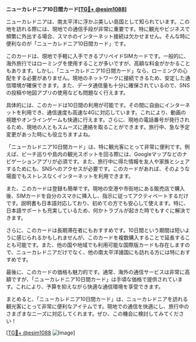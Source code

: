 **ニューカレドニア10日間カード[[TG💪+ @esim1088](https://t.me/s/esim1088)]**

ニューカレドニアは、南太平洋に浮かぶ美しい島国として知られています。この地を訪れる際には、現地での通信手段が非常に重要です。特に観光やビジネスで頻繁に外出する場合、スマホのインターネット接続は欠かせません。そんな時に便利なのが「ニューカレドニア10日間カード」です。

このカードは、現地で手軽に入手できるプリペイドSIMカードです。一般的に、海外旅行ではローミングを使用することが多いですが、高額な料金がかかることもあります。しかし、「ニューカレドニア10日間カード」なら、ローミングの心配をする必要がありません。現地のネットワークに接続できるため、安定した通信環境が確保できます。また、データ通信量も十分に確保されているので、SNSの投稿や地図アプリの使用なども問題なく行えます。

具体的には、このカードは10日間の利用が可能です。その間に自由にインターネットを利用でき、通信速度も高速な4Gに対応しています。これにより、動画の視聴やオンラインゲームも快適に行えます。さらに、現地の電話番号が発行されるため、現地の人ともスムーズに連絡を取ることができます。旅行中、急な予定変更があった時にも役立ちますよね。

「ニューカレドニア10日間カード」は、特に観光客にとって非常に便利です。例えば、ビーチ巡りや島内の観光スポットを回る際には、Googleマップなどのナビゲーションアプリが必須です。また、旅行中に得た情報を友人や家族とシェアするためにも、SNSへのアクセスが必要です。このカードがあれば、そのような場面でもストレスなくインターネットを利用できます。

また、このカードは登録も簡単です。現地の空港や市街地にある販売店で購入後、SIMカードを自分のスマホに挿入し、指示に従ってアクティベートするだけです。説明書も日本語対応しており、初めての方でも安心して使えます。特に、日本語サポートも充実しているため、何かトラブルが起きた時でもすぐに解決できます。

さらに、このカードは長期滞在者にもおすすめです。10日間という期間は短いように感じられるかもしれませんが、このカードを複数購入することで延長することも可能です。また、他の国や地域でも利用可能な国際版カードも存在しますので、ニューカレドニアだけでなく、他の南太平洋諸国にも訪れる方には特におすすめです。

最後に、このカードの価格も魅力的です。通常、海外の通信サービスは非常に高額ですが、「ニューカレドニア10日間カード」は手頃な価格で提供されています。これにより、予算を抑えながら快適な通信環境を享受できます。

まとめると、「ニューカレドニア10日間カード」は、ニューカレドニアを訪れる観光客にとって非常に便利なアイテムです。現地での通信を快適にし、旅行中のさまざまなニーズに対応してくれます。ぜひ、この機会に検討してみてください！

[[TG💪+ @esim1088](https://t.me/s/esim1088) ![Image](https://i.postimg.cc/Y0z9fWf4/image.png)]
